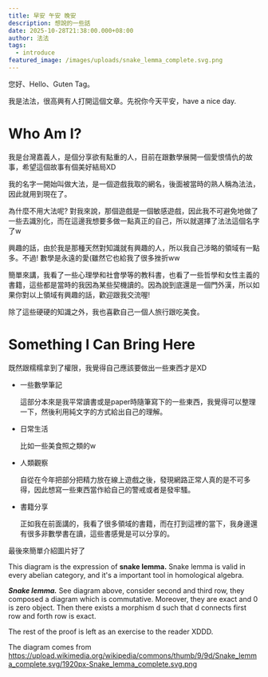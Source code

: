 ```yaml
---
title: 早安 午安 晚安
description: 想說的一些話
date: 2025-10-28T21:38:00.000+08:00
author: 法法
tags:
  - introduce
featured_image: /images/uploads/snake_lemma_complete.svg.png
---
```

您好、Hello、Guten Tag。

我是法法，很高興有人打開這個文章。先祝你今天平安，have a nice day.

# Who Am I?

我是台灣嘉義人，是個分享欲有點重的人，目前在跟數學展開一個愛恨情仇的故事，希望這個故事有個美好結局XD

我的名字一開始叫做大法，是一個遊戲我取的網名，後面被當時的熟人稱為法法，因此就用到現在了。

為什麼不用大法呢? 對我來說，那個遊戲是一個敏感遊戲，因此我不可避免地做了一些去識別化，而在這邊我想要多做一點真正的自己，所以就選擇了法法這個名字了w

興趣的話，由於我是那種天然對知識就有興趣的人，所以我自己涉略的領域有一點多。不過! 數學是永遠的愛(雖然它也給我了很多挫折ww

簡單來講，我看了一些心理學和社會學等的教科書，也看了一些哲學和女性主義的書籍，這些都是當時的我因為某些契機讀的。因為說到底還是一個門外漢，所以如果你對以上領域有興趣的話，歡迎跟我交流喔!

除了這些硬硬的知識之外，我也喜歡自己一個人旅行跟吃美食。

# Something I Can Bring Here

既然跟糯糯拿到了權限，我覺得自己應該要做出一些東西才是XD

* 一些數學筆記

  這部分本來是我平常讀書或是paper時隨筆寫下的一些東西，我覺得可以整理一下，然後利用純文字的方式給出自己的理解。
* 日常生活

  比如一些美食照之類的w
* 人類觀察

  自從在今年把部分把精力放在線上遊戲之後，發現網路正常人真的是不可多得，因此想寫一些東西當作給自己的警戒或者是發牢騷。
* 書籍分享

  正如我在前面講的，我看了很多領域的書籍，而在打到這裡的當下，我身邊還有很多非數學書在讀，這些書感覺是可以分享的。

最後來簡單介紹圖片好了

This diagram is the expression of **snake lemma.** Snake lemma is valid in every abelian category, and it's a important tool  in homological algebra.

***Snake lemma.*** See diagram above, consider second and third row, they composed a diagram which is commutative. Moreover, they are exact and 0 is zero object. Then there exists a morphism d such that d connects first row and forth row is exact.

The rest of the proof is left as an exercise to the reader XDDD.

The diagram comes from https://upload.wikimedia.org/wikipedia/commons/thumb/9/9d/Snake_lemma_complete.svg/1920px-Snake_lemma_complete.svg.png
